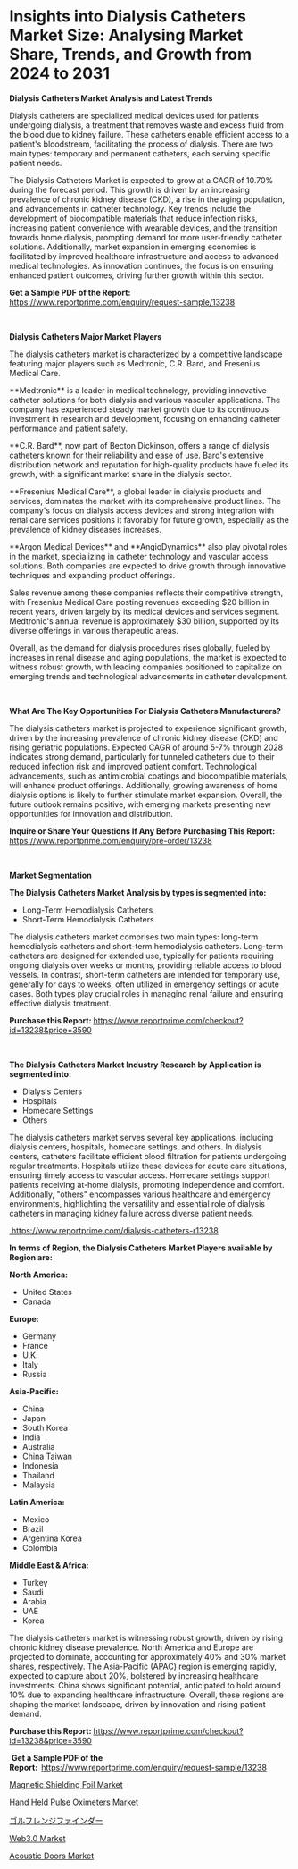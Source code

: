 <p><h1>Insights into Dialysis Catheters Market Size: Analysing Market Share, Trends, and Growth from 2024 to 2031</h1></p><p><strong>Dialysis Catheters Market Analysis and Latest Trends</strong></p>
<p><p>Dialysis catheters are specialized medical devices used for patients undergoing dialysis, a treatment that removes waste and excess fluid from the blood due to kidney failure. These catheters enable efficient access to a patient's bloodstream, facilitating the process of dialysis. There are two main types: temporary and permanent catheters, each serving specific patient needs.</p><p>The Dialysis Catheters Market is expected to grow at a CAGR of 10.70% during the forecast period. This growth is driven by an increasing prevalence of chronic kidney disease (CKD), a rise in the aging population, and advancements in catheter technology. Key trends include the development of biocompatible materials that reduce infection risks, increasing patient convenience with wearable devices, and the transition towards home dialysis, prompting demand for more user-friendly catheter solutions. Additionally, market expansion in emerging economies is facilitated by improved healthcare infrastructure and access to advanced medical technologies. As innovation continues, the focus is on ensuring enhanced patient outcomes, driving further growth within this sector.</p></p>
<p><strong>Get a Sample PDF of the Report:&nbsp;</strong> <a href="https://www.reportprime.com/enquiry/request-sample/13238?utm_campaign=1105&utm_medium=2&utm_source=Github&utm_content=ia&utm_term=28112024&utm_id=dialysis-catheters">https://www.reportprime.com/enquiry/request-sample/13238</a></p>
<p>&nbsp;</p>
<p><strong>Dialysis Catheters Major Market Players</strong></p>
<p><p>The dialysis catheters market is characterized by a competitive landscape featuring major players such as Medtronic, C.R. Bard, and Fresenius Medical Care. </p><p>**Medtronic** is a leader in medical technology, providing innovative catheter solutions for both dialysis and various vascular applications. The company has experienced steady market growth due to its continuous investment in research and development, focusing on enhancing catheter performance and patient safety.</p><p>**C.R. Bard**, now part of Becton Dickinson, offers a range of dialysis catheters known for their reliability and ease of use. Bard's extensive distribution network and reputation for high-quality products have fueled its growth, with a significant market share in the dialysis sector.</p><p>**Fresenius Medical Care**, a global leader in dialysis products and services, dominates the market with its comprehensive product lines. The company's focus on dialysis access devices and strong integration with renal care services positions it favorably for future growth, especially as the prevalence of kidney diseases increases.</p><p>**Argon Medical Devices** and **AngioDynamics** also play pivotal roles in the market, specializing in catheter technology and vascular access solutions. Both companies are expected to drive growth through innovative techniques and expanding product offerings.</p><p>Sales revenue among these companies reflects their competitive strength, with Fresenius Medical Care posting revenues exceeding $20 billion in recent years, driven largely by its medical devices and services segment. Medtronic's annual revenue is approximately $30 billion, supported by its diverse offerings in various therapeutic areas.</p><p>Overall, as the demand for dialysis procedures rises globally, fueled by increases in renal disease and aging populations, the market is expected to witness robust growth, with leading companies positioned to capitalize on emerging trends and technological advancements in catheter development.</p></p>
<p>&nbsp;</p>
<p><strong>What Are The Key Opportunities For Dialysis Catheters Manufacturers?</strong></p>
<p><p>The dialysis catheters market is projected to experience significant growth, driven by the increasing prevalence of chronic kidney disease (CKD) and rising geriatric populations. Expected CAGR of around 5-7% through 2028 indicates strong demand, particularly for tunneled catheters due to their reduced infection risk and improved patient comfort. Technological advancements, such as antimicrobial coatings and biocompatible materials, will enhance product offerings. Additionally, growing awareness of home dialysis options is likely to further stimulate market expansion. Overall, the future outlook remains positive, with emerging markets presenting new opportunities for innovation and distribution.</p></p>
<p><strong>Inquire or Share Your Questions If Any Before Purchasing This Report:</strong> <a href="https://www.reportprime.com/enquiry/pre-order/13238?utm_campaign=1105&utm_medium=2&utm_source=Github&utm_content=ia&utm_term=28112024&utm_id=dialysis-catheters">https://www.reportprime.com/enquiry/pre-order/13238</a></p>
<p>&nbsp;</p>
<p><strong>Market Segmentation</strong></p>
<p><strong>The Dialysis Catheters Market Analysis by types is segmented into:</strong></p>
<p><ul><li>Long-Term Hemodialysis Catheters</li><li>Short-Term Hemodialysis Catheters</li></ul></p>
<p><p>The dialysis catheters market comprises two main types: long-term hemodialysis catheters and short-term hemodialysis catheters. Long-term catheters are designed for extended use, typically for patients requiring ongoing dialysis over weeks or months, providing reliable access to blood vessels. In contrast, short-term catheters are intended for temporary use, generally for days to weeks, often utilized in emergency settings or acute cases. Both types play crucial roles in managing renal failure and ensuring effective dialysis treatment.</p></p>
<p><strong>Purchase this Report:&nbsp;</strong><a href="https://www.reportprime.com/checkout?id=13238&price=3590&utm_campaign=1105&utm_medium=2&utm_source=Github&utm_content=ia&utm_term=28112024&utm_id=dialysis-catheters">https://www.reportprime.com/checkout?id=13238&price=3590</a></p>
<p>&nbsp;</p>
<p><strong>The Dialysis Catheters Market Industry Research by Application is segmented into:</strong></p>
<p><ul><li>Dialysis Centers</li><li>Hospitals</li><li>Homecare Settings</li><li>Others</li></ul></p>
<p><p>The dialysis catheters market serves several key applications, including dialysis centers, hospitals, homecare settings, and others. In dialysis centers, catheters facilitate efficient blood filtration for patients undergoing regular treatments. Hospitals utilize these devices for acute care situations, ensuring timely access to vascular access. Homecare settings support patients receiving at-home dialysis, promoting independence and comfort. Additionally, "others" encompasses various healthcare and emergency environments, highlighting the versatility and essential role of dialysis catheters in managing kidney failure across diverse patient needs.</p></p>
<p><a href="https://www.reportprime.com/dialysis-catheters-r13238?utm_campaign=1105&utm_medium=2&utm_source=Github&utm_content=ia&utm_term=28112024&utm_id=dialysis-catheters">&nbsp;https://www.reportprime.com/dialysis-catheters-r13238</a></p>
<p><strong>In terms of Region, the Dialysis Catheters Market Players available by Region are:</strong></p>
<p>
    <p> <strong> North America: </strong>
        <ul>
            <li>United States</li>
            <li>Canada</li>
        </ul>
        </p> 
    <p> <strong> Europe: </strong>
        <ul>
            <li>Germany</li>
            <li>France</li>
            <li>U.K.</li>
            <li>Italy</li>
            <li>Russia</li>
        </ul>
        </p> 
    <p> <strong> Asia-Pacific: </strong>
        <ul>
            <li>China</li>
            <li>Japan</li>
            <li>South Korea</li>
            <li>India</li>
            <li>Australia</li>
            <li>China Taiwan</li>
            <li>Indonesia</li>
            <li>Thailand</li>
            <li>Malaysia</li>
        </ul>
        </p> 
    <p> <strong> Latin America: </strong>
        <ul>
            <li>Mexico</li>
            <li>Brazil</li>
            <li>Argentina Korea</li>
            <li>Colombia</li>
        </ul>
        </p> 
    <p> <strong> Middle East & Africa: </strong>
        <ul>
            <li>Turkey</li>
            <li>Saudi</li>
            <li>Arabia</li>
            <li>UAE</li>
            <li>Korea</li>
        </ul>
    </p>
    </p>
<p><p>The dialysis catheters market is witnessing robust growth, driven by rising chronic kidney disease prevalence. North America and Europe are projected to dominate, accounting for approximately 40% and 30% market shares, respectively. The Asia-Pacific (APAC) region is emerging rapidly, expected to capture about 20%, bolstered by increasing healthcare investments. China shows significant potential, anticipated to hold around 10% due to expanding healthcare infrastructure. Overall, these regions are shaping the market landscape, driven by innovation and rising patient demand.</p></p>
<p><strong>Purchase this Report: </strong><a href="https://www.reportprime.com/checkout?id=13238&price=3590&utm_campaign=1105&utm_medium=2&utm_source=Github&utm_content=ia&utm_term=28112024&utm_id=dialysis-catheters">https://www.reportprime.com/checkout?id=13238&price=3590</a></p>
<p>&nbsp;<strong>Get a Sample PDF of the Report:&nbsp;&nbsp;</strong><a href="https://www.reportprime.com/enquiry/request-sample/13238?utm_campaign=1105&utm_medium=2&utm_source=Github&utm_content=ia&utm_term=28112024&utm_id=dialysis-catheters">https://www.reportprime.com/enquiry/request-sample/13238</a></p>
<p><strong></strong></p>
<p><p><a href="https://www.linkedin.com/pulse/technology-functions-growth-magnetic-shielding-foil-market-analysis-kr73e?utm_campaign=1105&utm_medium=2&utm_source=Github&utm_content=ia&utm_term=28112024&utm_id=dialysis-catheters">Magnetic Shielding Foil Market</a></p><p><a href="https://github.com/NorbertYates/Market-Research-Report-List-7/blob/main/hand-held-pulse-oximeters-market.md?utm_campaign=1105&utm_medium=2&utm_source=Github&utm_content=ia&utm_term=28112024&utm_id=dialysis-catheters">Hand Held Pulse Oximeters Market</a></p><p><a href="https://github.com/lababdou/Market-Research-Report-List-6/blob/main/703041425537.md?utm_campaign=1105&utm_medium=2&utm_source=Github&utm_content=ia&utm_term=28112024&utm_id=dialysis-catheters">ゴルフレンジファインダー</a></p><p><a href="https://issuu.com/reportprime-2/docs/web30-market-size-2030.pptx_b95f61aaa2d526?utm_campaign=1105&utm_medium=2&utm_source=Github&utm_content=ia&utm_term=28112024&utm_id=dialysis-catheters">Web3.0 Market</a></p><p><a href="https://www.linkedin.com/pulse/acoustic-doors-market-analysis-industry-share-trends-revenue-6kgge?utm_campaign=1105&utm_medium=2&utm_source=Github&utm_content=ia&utm_term=28112024&utm_id=dialysis-catheters">Acoustic Doors Market</a></p></p>